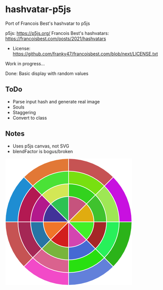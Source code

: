 # hashvatar-p5js
Port of Francois Best's hashvatar to p5js

p5js: https://p5js.org/
Francois Best's hashvatars: https://francoisbest.com/posts/2021/hashvatars
- License: https://github.com/franky47/francoisbest.com/blob/next/LICENSE.txt

Work in progress...

Done: Basic display with random values

## ToDo

*  Parse input hash and generate real image
*  Souls
*  Staggering
*  Convert to class

## Notes

*  Uses p5js canvas, not SVG
*  blendFactor is bogus/broken

![Example output](example.png)
